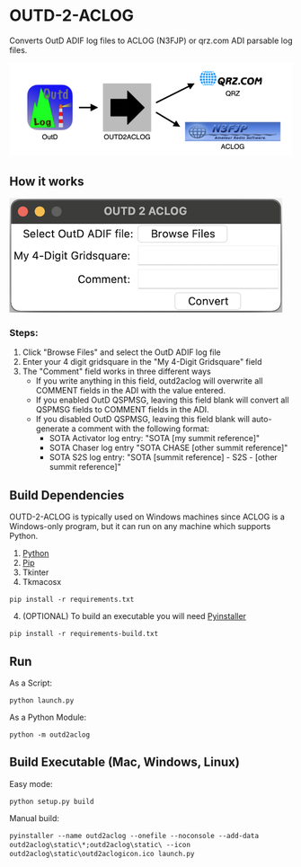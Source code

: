 # OUTD-2-ACLOG

Converts OutD ADIF log files to ACLOG (N3FJP) or qrz.com ADI parsable log files.

![OUTD-2-ACLOG Workflow](outd2aclog/static/OUTD2ACLOG_Workflow.png)

## How it works

![OUTD-2-ACLOG Mac Screenshot](outd2aclog/static/outd2aclog_mac_screenshot.png)

<h3>Steps:</h3>

1. Click "Browse Files" and select the OutD ADIF log file
2. Enter your 4 digit gridsquare in the "My 4-Digit Gridsquare" field
3. The "Comment" field works in three different ways <br>
    * If you write anything in this field, outd2aclog will overwrite all COMMENT fields in the ADI with the value entered. <br>
    * If you enabled OutD QSPMSG, leaving this field blank will convert all QSPMSG fields to COMMENT fields in the ADI. <br>
    * If you disabled OutD QSPMSG, leaving this field blank will auto-generate a comment with the following format: <br>
        * SOTA Activator log entry: "SOTA \[my summit reference\]" <br>
        * SOTA Chaser log entry "SOTA CHASE \[other summit reference\]" <br>
        * SOTA S2S log entry: "SOTA \[summit reference\] - S2S - \[other summit reference\]" <br>


## Build Dependencies

OUTD-2-ACLOG is typically used on Windows machines since ACLOG is a Windows-only program, but it can run on any machine
which supports Python.

1. [Python](https://www.python.org/downloads/)
2. [Pip](https://pip.pypa.io/en/stable/installing/)
3. Tkinter
4. Tkmacosx

```shell
pip install -r requirements.txt
```

4. (OPTIONAL) To build an executable you will need [Pyinstaller](https://www.pyinstaller.org/downloads.html)

```shell
pip install -r requirements-build.txt
```

## Run

As a Script:

```shell
python launch.py
```

As a Python Module:

```shell
python -m outd2aclog
```

## Build Executable (Mac, Windows, Linux)

Easy mode:

```shell
python setup.py build
```

Manual build:

```shell
pyinstaller --name outd2aclog --onefile --noconsole --add-data outd2aclog\static\*;outd2aclog\static\ --icon outd2aclog\static\outd2aclogicon.ico launch.py
```
